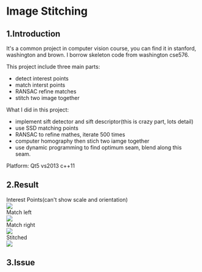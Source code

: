 Image Stitching
============
1.Introduction
---------------
It's a common project in computer vision course, you can find it in stanford, washington and brown. I borrow skeleton code
from washington cse576.

This project include three main parts:
* detect interest points
* match interst points
* RANSAC refine matches
* stitch two image together

What I did in this project:
* implement sift detector and sift descriptor(this is crazy part, lots detail)
* use SSD matching points
* RANSAC to refine mathes, iterate 500 times
* computer homography then stich two iamge together
* use dynamic programming to find optimum seam, blend along this seam.


Platform: Qt5 vs2013 c++11

2.Result
----------
 Interest Points(can't show scale and orientation) <br>
![](https://github.com/tpys/image-stitching/raw/master/interest1.png) <br>
 Match left <br>
![](https://github.com/tpys/image-stitching/raw/master/match2.png) <br>
 Match right <br>
![](https://github.com/tpys/image-stitching/raw/master/match1.png) <br>
 Stitched <br>
![](https://github.com/tpys/image-stitching/raw/master/stitched.png) <br>

3.Issue
--------



